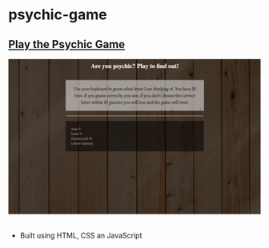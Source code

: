# psychic-game

<h2> <a href="https://ogilvie1231.github.io/psychic-game/">Play the Psychic Game</a></h2>
<!-- ![site image](assets/images/2.png) -->
<img src="assets/images/2.png" alt="site image" >&nbsp;

<ul>
    <li>Built using HTML, CSS an JavaScript</li>
</ul>
